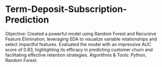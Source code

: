 # Term-Deposit-Subscription-Prediction
Objective:
Created a powerful model using Random Forest and Recursive Feature Elimination, leveraging EDA to
visualize variable relationships and select impactful features.
Evaluated the model with an impressive AUC score of 0.83, highlighting its efficacy in predicting
customer churn and facilitating effective retention strategies.
Algorithms & Tools: Python, Random Forest.
